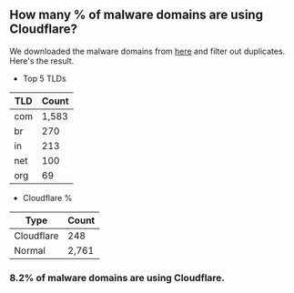 ## How many % of malware domains are using Cloudflare?


We downloaded the malware domains from [here](https://urlhaus.abuse.ch) and filter out duplicates.
Here's the result.


[//]: # (start replacement)


- Top 5 TLDs

| TLD | Count |
| --- | --- |
| com | 1,583 |
| br | 270 |
| in | 213 |
| net | 100 |
| org | 69 |


- Cloudflare %

| Type | Count |
| --- | --- |
| Cloudflare | 248 |
| Normal | 2,761 |


### 8.2% of malware domains are using Cloudflare.